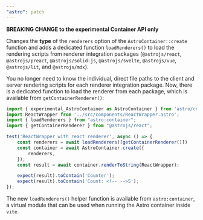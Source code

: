 ```yaml
---
"astro": patch
---
```


**BREAKING CHANGE to the experimental Container API only** 

Changes the **type** of the `renderers` option of the `AstroContainer::create` function and adds a dedicated function `loadRenderers()` to load the rendering scripts from renderer integration packages (`@astrojs/react`, `@astrojs/preact`, `@astrojs/solid-js`, `@astrojs/svelte`, `@astrojs/vue`, `@astrojs/lit`, and `@astrojs/mdx`).

You no longer need to know the individual, direct file paths to the client and server rendering scripts for each renderer integration package. Now, there is a dedicated function to load the renderer from each package, which is available from `getContainerRenderer()`:

```js
import { experimental_AstroContainer as AstroContainer } from 'astro/container';
import ReactWrapper from '../src/components/ReactWrapper.astro';
import { loadRenderers } from "astro:container";
import { getContainerRenderer } from "@astrojs/react";

test('ReactWrapper with react renderer', async () => {
	const renderers = await loadRenderers([getContainerRenderer()])
	const container = await AstroContainer.create({
		renderers,
	});
	const result = await container.renderToString(ReactWrapper);

	expect(result).toContain('Counter');
	expect(result).toContain('Count: <!-- -->5');
});
```

The new `loadRenderers()` helper function is available from `astro:container`,  a virtual module that can be used when running the Astro container inside `vite`.
